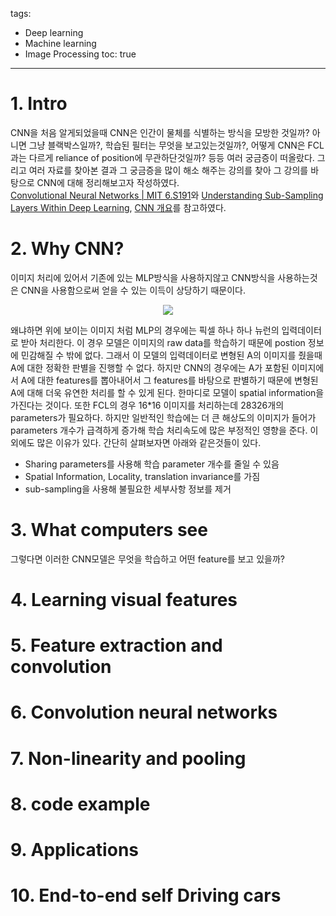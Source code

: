 tags:
- Deep learning
- Machine learning
- Image Processing
toc: true
---
# 1. Intro
CNN을 처음 알게되었을때 CNN은 인간이 물체를 식별하는 방식을 모방한 것일까? 아니면 그냥 블랙박스일까?, 학습된 필터는 무엇을 보고있는것일까?, 어떻게 CNN은 FCL과는 다르게 reliance of position에 무관하단것일까? 등등 여러 궁금증이 떠올랐다. 그리고 여러 자료를 찾아본 결과 그 궁금증을 많이 해소 해주는 강의를 찾아 그 강의를 바탕으로 CNN에 대해 정리해보고자 작성하였다.  
[Convolutional Neural Networks | MIT 6.S191](https://www.youtube.com/watch?time_continue=1&v=iaSUYvmCekI&feature=emb_title)와
[ Understanding Sub-Sampling Layers Within Deep Learning](https://towardsdatascience.com/you-should-understand-sub-sampling-layers-within-deep-learning-b51016acd551), [CNN 개요](https://blog.naver.com/laonple/220587920012)를 참고하였다.
# 2. Why CNN?
이미지 처리에 있어서 기존에 있는 MLP방식을 사용하지않고 CNN방식을 사용하는것은 CNN을 사용함으로써 얻을 수 있는 이득이 상당하기 때문이다. 
<p align="center"><img src="https://user-images.githubusercontent.com/56510688/90860659-5efe2d80-e3c5-11ea-8a11-9d2575274a9c.png"></p>
왜냐하면 위에 보이는 이미지 처럼 MLP의 경우에는 픽셀 하나 하나 뉴런의 입력데이터로 받아 처리한다. 이 경우 모델은 이미지의 raw data를 학습하기 때문에 postion 정보에 민감해질 수 밖에 없다. 그래서 이 모델의 입력데이터로 변형된 A의 이미지를 줬을때 A에 대한 정확한 판별을 진행할 수 없다. 하지만 CNN의 경우에는 A가 포함된 이미지에서 A에 대한 features를 뽑아내어서 그 features를 바탕으로 판별하기 때문에 변형된 A에 대해 더욱 유연한 처리를 할 수 있게 된다. 한마디로 모델이 spatial information을 가진다는 것이다. 또한 FCL의 경우 16*16 이미지를 처리하는데 28326개의 parameters가 필요하다. 하지만 일반적인 학습에는 더 큰 해상도의 이미지가 들어가 parameters 개수가 급격하게 증가해 학습 처리속도에 많은 부정적인 영향을 준다. 이외에도 많은 이유가 있다. 간단히 살펴보자면 아래와 같은것들이 있다.

- Sharing parameters를 사용해 학습 parameter 개수를 줄일 수 있음
- Spatial Information, Locality, translation invariance를 가짐
- sub-sampling을 사용해 불필요한 세부사항 정보를 제거


# 3. What computers see
그렇다면 이러한 CNN모델은 무엇을 학습하고 어떤 feature를 보고 있을까?


# 4. Learning visual features


# 5. Feature extraction and convolution


# 6. Convolution neural networks


# 7. Non-linearity and pooling


# 8. code example


# 9. Applications


# 10. End-to-end self Driving cars
